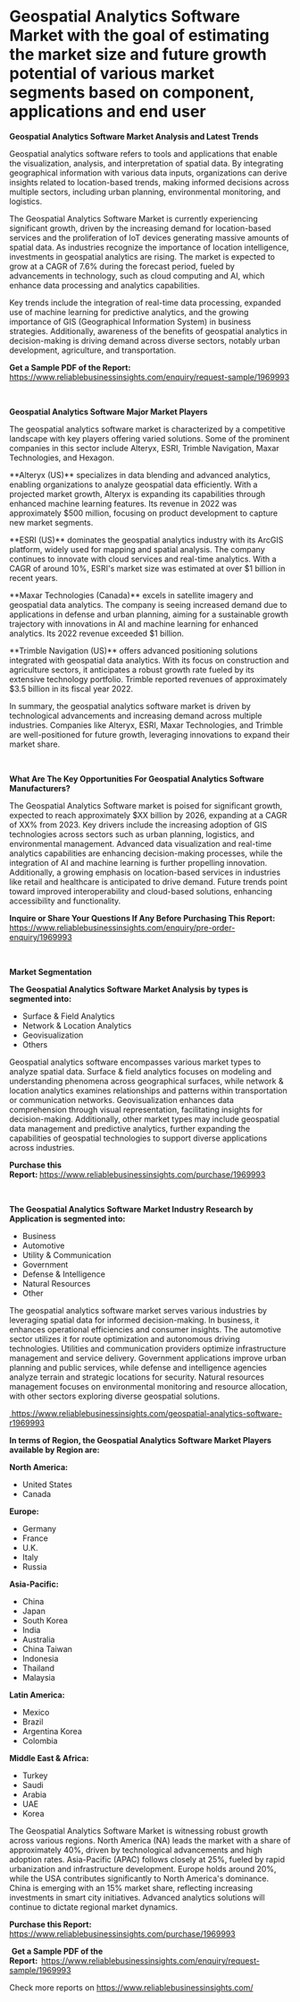 <p><h1>Geospatial Analytics Software Market with the goal of estimating the market size and future growth potential of various market segments based on component, applications and end user</h1></p><p><strong>Geospatial Analytics Software Market Analysis and Latest Trends</strong></p>
<p><p>Geospatial analytics software refers to tools and applications that enable the visualization, analysis, and interpretation of spatial data. By integrating geographical information with various data inputs, organizations can derive insights related to location-based trends, making informed decisions across multiple sectors, including urban planning, environmental monitoring, and logistics.</p><p>The Geospatial Analytics Software Market is currently experiencing significant growth, driven by the increasing demand for location-based services and the proliferation of IoT devices generating massive amounts of spatial data. As industries recognize the importance of location intelligence, investments in geospatial analytics are rising. The market is expected to grow at a CAGR of 7.6% during the forecast period, fueled by advancements in technology, such as cloud computing and AI, which enhance data processing and analytics capabilities.</p><p>Key trends include the integration of real-time data processing, expanded use of machine learning for predictive analytics, and the growing importance of GIS (Geographical Information System) in business strategies. Additionally, awareness of the benefits of geospatial analytics in decision-making is driving demand across diverse sectors, notably urban development, agriculture, and transportation.</p></p>
<p><strong>Get a Sample PDF of the Report:&nbsp;</strong> <a href="https://www.reliablebusinessinsights.com/enquiry/request-sample/1969993?utm_campaign=3214&utm_medium=2&utm_source=Github&utm_content=ia&utm_term=09032025&utm_id=geospatial-analytics-software">https://www.reliablebusinessinsights.com/enquiry/request-sample/1969993</a></p>
<p>&nbsp;</p>
<p><strong>Geospatial Analytics Software Major Market Players</strong></p>
<p><p>The geospatial analytics software market is characterized by a competitive landscape with key players offering varied solutions. Some of the prominent companies in this sector include Alteryx, ESRI, Trimble Navigation, Maxar Technologies, and Hexagon.</p><p>**Alteryx (US)** specializes in data blending and advanced analytics, enabling organizations to analyze geospatial data efficiently. With a projected market growth, Alteryx is expanding its capabilities through enhanced machine learning features. Its revenue in 2022 was approximately $500 million, focusing on product development to capture new market segments.</p><p>**ESRI (US)** dominates the geospatial analytics industry with its ArcGIS platform, widely used for mapping and spatial analysis. The company continues to innovate with cloud services and real-time analytics. With a CAGR of around 10%, ESRI's market size was estimated at over $1 billion in recent years.</p><p>**Maxar Technologies (Canada)** excels in satellite imagery and geospatial data analytics. The company is seeing increased demand due to applications in defense and urban planning, aiming for a sustainable growth trajectory with innovations in AI and machine learning for enhanced analytics. Its 2022 revenue exceeded $1 billion.</p><p>**Trimble Navigation (US)** offers advanced positioning solutions integrated with geospatial data analytics. With its focus on construction and agriculture sectors, it anticipates a robust growth rate fueled by its extensive technology portfolio. Trimble reported revenues of approximately $3.5 billion in its fiscal year 2022.</p><p>In summary, the geospatial analytics software market is driven by technological advancements and increasing demand across multiple industries. Companies like Alteryx, ESRI, Maxar Technologies, and Trimble are well-positioned for future growth, leveraging innovations to expand their market share.</p></p>
<p>&nbsp;</p>
<p><strong>What Are The Key Opportunities For Geospatial Analytics Software Manufacturers?</strong></p>
<p><p>The Geospatial Analytics Software market is poised for significant growth, expected to reach approximately $XX billion by 2026, expanding at a CAGR of XX% from 2023. Key drivers include the increasing adoption of GIS technologies across sectors such as urban planning, logistics, and environmental management. Advanced data visualization and real-time analytics capabilities are enhancing decision-making processes, while the integration of AI and machine learning is further propelling innovation. Additionally, a growing emphasis on location-based services in industries like retail and healthcare is anticipated to drive demand. Future trends point toward improved interoperability and cloud-based solutions, enhancing accessibility and functionality.</p></p>
<p><strong>Inquire or Share Your Questions If Any Before Purchasing This Report:</strong> <a href="https://www.reliablebusinessinsights.com/enquiry/pre-order-enquiry/1969993?utm_campaign=3214&utm_medium=2&utm_source=Github&utm_content=ia&utm_term=09032025&utm_id=geospatial-analytics-software">https://www.reliablebusinessinsights.com/enquiry/pre-order-enquiry/1969993</a></p>
<p>&nbsp;</p>
<p><strong>Market Segmentation</strong></p>
<p><strong>The Geospatial Analytics Software Market Analysis by types is segmented into:</strong></p>
<p><ul><li>Surface & Field Analytics</li><li>Network & Location Analytics</li><li>Geovisualization</li><li>Others</li></ul></p>
<p><p>Geospatial analytics software encompasses various market types to analyze spatial data. Surface & field analytics focuses on modeling and understanding phenomena across geographical surfaces, while network & location analytics examines relationships and patterns within transportation or communication networks. Geovisualization enhances data comprehension through visual representation, facilitating insights for decision-making. Additionally, other market types may include geospatial data management and predictive analytics, further expanding the capabilities of geospatial technologies to support diverse applications across industries.</p></p>
<p><strong>Purchase this Report:&nbsp;</strong><a href="https://www.reliablebusinessinsights.com/purchase/1969993?utm_campaign=3214&utm_medium=2&utm_source=Github&utm_content=ia&utm_term=09032025&utm_id=geospatial-analytics-software">https://www.reliablebusinessinsights.com/purchase/1969993</a></p>
<p>&nbsp;</p>
<p><strong>The Geospatial Analytics Software Market Industry Research by Application is segmented into:</strong></p>
<p><ul><li>Business</li><li>Automotive</li><li>Utility & Communication</li><li>Government</li><li>Defense & Intelligence</li><li>Natural Resources</li><li>Other</li></ul></p>
<p><p>The geospatial analytics software market serves various industries by leveraging spatial data for informed decision-making. In business, it enhances operational efficiencies and consumer insights. The automotive sector utilizes it for route optimization and autonomous driving technologies. Utilities and communication providers optimize infrastructure management and service delivery. Government applications improve urban planning and public services, while defense and intelligence agencies analyze terrain and strategic locations for security. Natural resources management focuses on environmental monitoring and resource allocation, with other sectors exploring diverse geospatial solutions.</p></p>
<p><a href="https://www.reliablebusinessinsights.com/geospatial-analytics-software-r1969993?utm_campaign=3214&utm_medium=2&utm_source=Github&utm_content=ia&utm_term=09032025&utm_id=geospatial-analytics-software">&nbsp;https://www.reliablebusinessinsights.com/geospatial-analytics-software-r1969993</a></p>
<p><strong>In terms of Region, the Geospatial Analytics Software Market Players available by Region are:</strong></p>
<p>
    <p> <strong> North America: </strong>
        <ul>
            <li>United States</li>
            <li>Canada</li>
        </ul>
        </p> 
    <p> <strong> Europe: </strong>
        <ul>
            <li>Germany</li>
            <li>France</li>
            <li>U.K.</li>
            <li>Italy</li>
            <li>Russia</li>
        </ul>
        </p> 
    <p> <strong> Asia-Pacific: </strong>
        <ul>
            <li>China</li>
            <li>Japan</li>
            <li>South Korea</li>
            <li>India</li>
            <li>Australia</li>
            <li>China Taiwan</li>
            <li>Indonesia</li>
            <li>Thailand</li>
            <li>Malaysia</li>
        </ul>
        </p> 
    <p> <strong> Latin America: </strong>
        <ul>
            <li>Mexico</li>
            <li>Brazil</li>
            <li>Argentina Korea</li>
            <li>Colombia</li>
        </ul>
        </p> 
    <p> <strong> Middle East & Africa: </strong>
        <ul>
            <li>Turkey</li>
            <li>Saudi</li>
            <li>Arabia</li>
            <li>UAE</li>
            <li>Korea</li>
        </ul>
    </p>
    </p>
<p><p>The Geospatial Analytics Software Market is witnessing robust growth across various regions. North America (NA) leads the market with a share of approximately 40%, driven by technological advancements and high adoption rates. Asia-Pacific (APAC) follows closely at 25%, fueled by rapid urbanization and infrastructure development. Europe holds around 20%, while the USA contributes significantly to North America's dominance. China is emerging with an 15% market share, reflecting increasing investments in smart city initiatives. Advanced analytics solutions will continue to dictate regional market dynamics.</p></p>
<p><strong>Purchase this Report: </strong><a href="https://www.reliablebusinessinsights.com/purchase/1969993?utm_campaign=3214&utm_medium=2&utm_source=Github&utm_content=ia&utm_term=09032025&utm_id=geospatial-analytics-software">https://www.reliablebusinessinsights.com/purchase/1969993</a></p>
<p>&nbsp;<strong>Get a Sample PDF of the Report:&nbsp;&nbsp;</strong><a href="https://www.reliablebusinessinsights.com/enquiry/request-sample/1969993?utm_campaign=3214&utm_medium=2&utm_source=Github&utm_content=ia&utm_term=09032025&utm_id=geospatial-analytics-software">https://www.reliablebusinessinsights.com/enquiry/request-sample/1969993</a></p>
<p><strong></strong></p>
<p>Check more reports on <a href="https://www.reliablebusinessinsights.com/?utm_campaign=3214&utm_medium=2&utm_source=Github&utm_content=ia&utm_term=09032025&utm_id=geospatial-analytics-software">https://www.reliablebusinessinsights.com/</a></p>